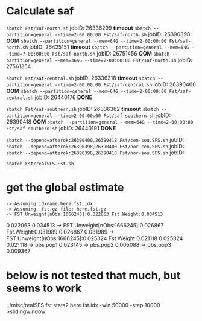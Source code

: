 
# Calculate saf
`sbatch Fst/saf-north.sh`	jobID: 26336299	**timeout**
`sbatch --partition=general --time=2-00:00:00 Fst/saf-north.sh`	jobID: 26390398	**OOM**
`sbatch --partition=general --mem=64G --time=2-00:00:00 Fst/saf-north.sh`	jobID: 26425151	**timeout**
`sbatch --partition=general --mem=64G --time=7-00:00:00 Fst/saf-north.sh`	jobID: 26751456	**OOM**
`sbatch --partition=general --mem=364G --time=7-00:00:00 Fst/saf-north.sh`	jobID: 27561354

`sbatch Fst/saf-central.sh`	jobID: 26336318	**timeout**
`sbatch --partition=general --time=2-00:00:00 Fst/saf-central.sh`	jobID: 26390400	**OOM**
`sbatch --partition=general --mem=64G --time=2-00:00:00 Fst/saf-central.sh`	jobID: 26440176	**DONE**

`sbatch Fst/saf-southern.sh`	jobID: 26336362	**timeout**
`sbatch --partition=general --time=2-00:00:00 Fst/saf-southern.sh`	jobID: 26390418	**OOM**
`sbatch --partition=general --mem=64G --time=2-00:00:00 Fst/saf-southern.sh`	jobID: 26440191	**DONE**



`sbatch --depend=afterok:26390400,26390418 Fst/cen-sou.SFS.sh`	jobID: 
`sbatch --depend=afterok:26390398,26390400 Fst/nor-cen.SFS.sh`	jobID:
`sbatch --depend=afterok:26390398,26390418 Fst/nor-sou.SFS.sh`	jobID:

`sbatch Fst/realSFS-Fst.sh`

# get the global estimate
	-> Assuming idxname:here.fst.idx
	-> Assuming .fst.gz file: here.fst.gz
	-> FST.Unweight[nObs:1666245]:0.022063 Fst.Weight:0.034513
0.022063 0.034513
	-> FST.Unweight[nObs:1666245]:0.026867 Fst.Weight:0.031989
0.026867 0.031989
	-> FST.Unweight[nObs:1666245]:0.025324 Fst.Weight:0.021118
0.025324 0.021118
	-> pbs.pop1	0.023145
	-> pbs.pop2	0.005088
	-> pbs.pop3	0.009367
# below is not tested that much, but seems to work
../misc/realSFS fst stats2 here.fst.idx -win 50000 -step 10000 >slidingwindow
